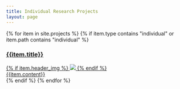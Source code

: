 ```yaml
---
title: Individual Research Projects
layout: page
---
```


<section>
	<div class="row small-up-1 medium-up-2 large-up-3">
		{% for item in site.projects %}
			{% if item.type contains "individual" or item.path contains "individual" %}
				<div class="column">
					<a href="{{item.permalink}}">
						<div class="card">
							<div class="card-divider">
							    <h3>{{item.title}}</h3>
							</div>
							{% if item.header_img %}
								<img src="{{item.header_img}}" />
							{% endif %}
							<div class="card-section">
								{{item.content}}
							</div>
						</div>
					</a>
				</div>
			{% endif %}
		{% endfor %}
	</div>
</section>
